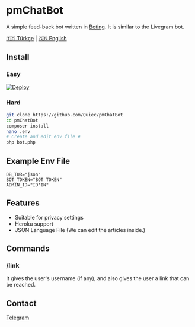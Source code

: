# pmChatBot
A simple feed-back bot written in [Boting](https://github.com/Quiec/Boting). It is similar to the Livegram bot.

[🇹🇷 Türkçe](https://github.com/Clinton-Abraham/PM-CHAT-BOT/blob/master/README-tr.md) | [🇬🇧 English](https://github.com/Clinton-Abraham/PM-CHAT-BOT/blob/master/README.md) 
## Install
### Easy
[![Deploy](https://www.herokucdn.com/deploy/button.svg)](https://heroku.com/deploy)

### Hard
```sh
git clone https://github.com/Quiec/pmChatBot
cd pmChatBot
composer install
nano .env
# Create and edit env file #
php bot.php
```

## Example Env File
```env
DB_TUR="json"
BOT_TOKEN="BOT TOKEN"
ADMIN_ID="ID'IN"
```

## Features
* Suitable for privacy settings
* Heroku support
* JSON Language File (We can edit the articles inside.)

## Commands
### /link
It gives the user's username (if any), and also gives the user a link that can be reached.

## Contact
[Telegram](https://t.me/clinton_abraham)
